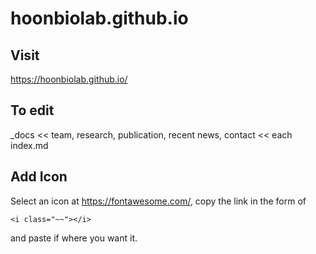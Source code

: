 # hoonbiolab.github.io

## Visit
https://hoonbiolab.github.io/


## To edit 
_docs << team, research, publication, recent news, contact << each index.md


## Add Icon
Select an icon at https://fontawesome.com/, copy the link in the form of
```
<i class="~~"></i> 
```
and paste if where you want it.

